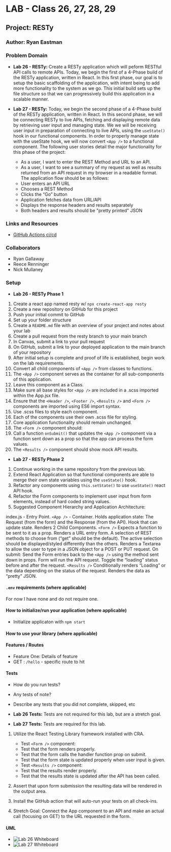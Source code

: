 # LAB - Class 26, 27, 28, 29

## Project: RESTy

### Author: Ryan Eastman

### Problem Domain

- **Lab 26 - RESTy:** Create a RESTy application which will peform RESTful API calls to remote APIs. Today, we begin the first of a 4-Phase build of the RESTy application, written in React. In this first phase, our goal is to setup the basic scaffolding of the application, with intent being to add more functionality to the system as we go. This initial build sets up the file structure so that we can progressively build this application in a scalable manner.

- **Lab 27 - RESTy:** Today, we begin the second phase of a 4-Phase build of the RESTy application, written in React. In this second phase, we will be connecting RESTy to live APIs, fetching and displaying remote data by retrieving user input and managing state. We we will be receiving user input in preparation of connecting to live APIs, using the `useState()` hook in our functional components. In order to properly manage state with the useState hook, we will now convert `<App />` to a functional component. The following user stories detail the major functionality for this phase of the project:
  - As a user, I want to enter the REST Method and URL to an API.
  - As a user, I want to see a summary of my request as well as results returned from an API request in my browser in a readable format.
The application flow should be as follows:
  - User enters an API URL
  - Chooses a REST Method
  - Clicks the “Go” button
  - Application fetches data from URL/API
  - Displays the response headers and results separately
  - Both headers and results should be "pretty printed" JSON

### Links and Resources

- [GitHub Actions ci/cd](https://github.com/DocHolliday13x/resty/actions/)
<!-- - [back-end server url](http://xyz.com) (when applicable)
- [front-end application](http://xyz.com) (when applicable) -->

### Collaborators

- Ryan Gallaway
- Reece Renninger
- Nick Mullaney

### Setup

- **Lab 26 - RESTy Phase 1**

1. Create a react app named resty w/ `npx create-react-app resty`
2. Create a new repository on GitHub for this project
3. Push your initial commit to GitHub
4. Set up your folder structure
5. Create a `README.md` file with an overview of your project and notes about your lab
6. Create a pull request from the resty branch to your main branch
7. In Canvas, submit a link to your pull request
8. On GitHub, submit a link to your deployed application to the main branch of your repository
9. After initial setup is complete and proof of life is established, begin work on the lab requirements.
10. Convert all child components of `<App />` from classes to functions.
11. The `<App />` component serves as the container for all sub-components of this application.
12. Leave this component as a Class.
13. Make sure all base styles for `<App />` are included in a .scss imported within the App.jsx file.
14. Ensure that the `<Header />`, `<Footer />`, `<Results />` and `<Form />` components are imported using ES6 import syntax.
15. Use .scss files to style each component.
16. Each of the components use their own .scss file for styling.
17. Core application functionality should remain unchanged.
18. The `<Form />` component should:
19. Call a function `onSubmit()` that updates the `<App />` component via a function sent down as a prop so that the app can process the form values.
20. The `<Results />` component should show mock API results.

- **Lab 27 - RESTy Phase 2**

1. Continue working in the same repository from the previous lab.
2. Extend React Application so that functional components are able to merge their own state variables using the `useState()` hook.
3. Refactor any components using `this.setState()` to use `useState()` react API hook.
4. Refactor the Form components to implement user input from form elements, instead of hard coded string values.
5. Suggested Component Hierarchy and Application Architecture:

index.js - Entry Point.
`<App />` - Container.
Holds application state: The Request (from the form) and the Response (from the API).
Hook that can update state.
Renders 2 Child Components.
`<Form />`
Expects a function to be sent to it as a prop.
Renders a URL entry form.
A selection of REST methods to choose from (“get” should be the default).
The active selection should be displayed/styled differently than the others.
Renders a Textarea to allow the user to type in a JSON object for a POST or PUT request.
On submit:
Send the Form entries back to the `<App />` using the method sent down in props.
Form will run the API request.
Toggle the “loading” status before and after the request.
`<Results />`
Conditionally renders “Loading” or the data depending on the status of the request.
Renders the data as “pretty” JSON.

#### `.env` requirements (where applicable)

For now I have none and do not require one.

#### How to initialize/run your application (where applicable)

- Initialize applicaton with `npm start`

#### How to use your library (where applicable)

#### Features / Routes

- Feature One: Details of feature
- GET : `/hello` - specific route to hit

#### Tests

- How do you run tests?
- Any tests of note?
- Describe any tests that you did not complete, skipped, etc

- **Lab 26 Tests:** Tests are not required for this lab, but are a stretch goal.

- **Lab 27 Tests:** Tests are required for this lab.

1. Utilize the React Testing Library framework installed with CRA.
   - Test `<Form />` component:
   - Test that the form renders properly.
   - Test that the form calls the handler function prop on submit.
   - Test that the form state is updated properly when user input is given.
   - Test `<Results />` component:
   - Test that the results render properly.
   - Test that the results state is updated after the API has been called.

2. Assert that upon form submission the resulting data will be rendered in the output area.

3. Install the GitHub action that will auto-run your tests on all check-ins.

4. Stretch Goal: Connect the App component to an API and make an actual call (focusing on GET) to the URL requested in the form.

#### UML

- ![Lab 26 Whiteboard](./resty/public/lab26Whiteboard.png)
- ![Lab 27 Whiteboard](./resty/public/lab27Whiteboard.png)

